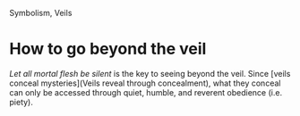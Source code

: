 Symbolism, Veils

# How to go beyond the veil

*Let all mortal flesh be silent* is the key to seeing beyond the veil. Since [veils conceal mysteries](Veils reveal through concealment), what they conceal can only be accessed through quiet, humble, and reverent obedience (i.e. piety).
